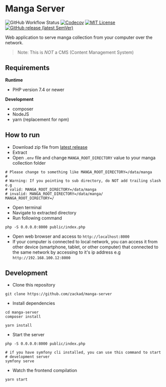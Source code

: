 # Manga Server

![GitHub Workflow Status](https://img.shields.io/github/actions/workflow/status/zackad/manga-server/test.yaml?branch=master&label=action&logo=github&style=for-the-badge)
[![Codecov](https://img.shields.io/codecov/c/github/zackad/manga-server?style=for-the-badge&logo=codecov)](https://codecov.io/gh/zackad/manga-server)
[![MIT License](https://img.shields.io/github/license/zackad/manga-server?style=for-the-badge)](https://github.com/zackad/manga-server/blob/master/LICENSE)
[![GitHub release (latest SemVer)](https://img.shields.io/github/v/release/zackad/manga-server?style=for-the-badge&logo=github)](https://github.com/zackad/manga-server/releases/latest)

Web application to serve manga collection from your computer over the network.

> Note: This is _NOT_ a CMS (Content Management System)

## Requirements

**Runtime**
- PHP version 7.4 or newer

**Development**
- composer
- NodeJS
- yarn (replacement for npm)

## How to run

- Download zip file from [latest release](https://github.com/zackad/manga-server/releases)
- Extract
- Open `.env` file and change `MANGA_ROOT_DIRECTORY` value to your manga collection folder
```shell
# Please change to something like MANGA_ROOT_DIRECTORY=/data/manga
#
# Warning: If you pointing to sub directory, do NOT add trailing slash e.g
# valid: MANGA_ROOT_DIRECTORY=/data/manga
# invalid: MANGA_ROOT_DIRECTORY=/data/manga/
MANGA_ROOT_DIRECTORY=/
```
- Open terminal
- Navigate to extracted directory
- Run following command
```shell
php -S 0.0.0.0:8000 public/index.php
```
- Open web browser and access to `http://localhost:8000`
- If your computer is connected to local network, you can access it from other device (smartphone, tablet, or other computer) that connected to the same network by accessing to it's ip address e.g `http://192.168.100.12:8000`

## Development

- Clone this repository
```shell
git clone https://github.com/zackad/manga-server
```
- Install dependencies
```shell
cd manga-server
composer install

yarn install
```
- Start the server
```shell
php -S 0.0.0.0:8000 public/index.php

# if you have symfony cli installed, you can use this command to start
# development server
symfony serve
```
- Watch the frontend compilation
```shell
yarn start
```
